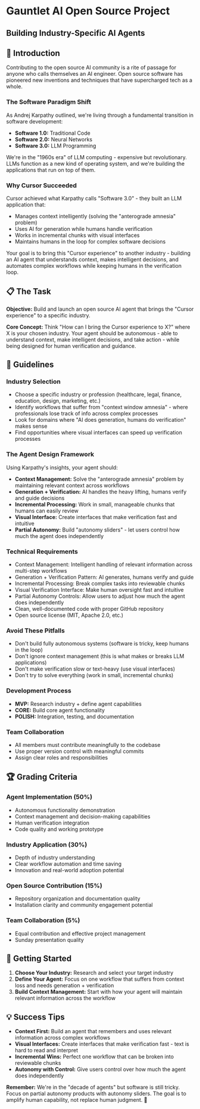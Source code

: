 # Gauntlet AI Open Source Project
## Building Industry-Specific AI Agents

## 🎯 Introduction

Contributing to the open source AI community is a rite of passage for anyone who calls themselves an AI engineer. Open source software has pioneered new inventions and techniques that have supercharged tech as a whole.

### The Software Paradigm Shift

As Andrej Karpathy outlined, we're living through a fundamental transition in software development:

- **Software 1.0:** Traditional Code
- **Software 2.0:** Neural Networks  
- **Software 3.0:** LLM Programming

We're in the "1960s era" of LLM computing - expensive but revolutionary. LLMs function as a new kind of operating system, and we're building the applications that run on top of them.

### Why Cursor Succeeded

Cursor achieved what Karpathy calls "Software 3.0" - they built an LLM application that:

- Manages context intelligently (solving the "anterograde amnesia" problem)
- Uses AI for generation while humans handle verification
- Works in incremental chunks with visual interfaces
- Maintains humans in the loop for complex software decisions

Your goal is to bring this "Cursor experience" to another industry - building an AI agent that understands context, makes intelligent decisions, and automates complex workflows while keeping humans in the verification loop.

## 📋 The Task

**Objective:** Build and launch an open source AI agent that brings the "Cursor experience" to a specific industry.

**Core Concept:** Think "How can I bring the Cursor experience to X?" where X is your chosen industry. Your agent should be autonomous - able to understand context, make intelligent decisions, and take action - while being designed for human verification and guidance.

## 📏 Guidelines

### Industry Selection

- Choose a specific industry or profession (healthcare, legal, finance, education, design, marketing, etc.)
- Identify workflows that suffer from "context window amnesia" - where professionals lose track of info across complex processes
- Look for domains where "AI does generation, humans do verification" makes sense
- Find opportunities where visual interfaces can speed up verification processes

### The Agent Design Framework

Using Karpathy's insights, your agent should:

- **Context Management:** Solve the "anterograde amnesia" problem by maintaining relevant context across workflows
- **Generation + Verification:** AI handles the heavy lifting, humans verify and guide decisions
- **Incremental Processing:** Work in small, manageable chunks that humans can easily review
- **Visual Interface:** Create interfaces that make verification fast and intuitive
- **Partial Autonomy:** Build "autonomy sliders" - let users control how much the agent does independently

### Technical Requirements

- Context Management: Intelligent handling of relevant information across multi-step workflows
- Generation + Verification Pattern: AI generates, humans verify and guide
- Incremental Processing: Break complex tasks into reviewable chunks
- Visual Verification Interface: Make human oversight fast and intuitive
- Partial Autonomy Controls: Allow users to adjust how much the agent does independently
- Clean, well-documented code with proper GitHub repository
- Open source license (MIT, Apache 2.0, etc.)

### Avoid These Pitfalls

- Don't build fully autonomous systems (software is tricky, keep humans in the loop)
- Don't ignore context management (this is what makes or breaks LLM applications)
- Don't make verification slow or text-heavy (use visual interfaces)
- Don't try to solve everything (work in small, incremental chunks)

### Development Process

- **MVP:** Research industry + define agent capabilities
- **CORE:** Build core agent functionality
- **POLISH:** Integration, testing, and documentation

### Team Collaboration

- All members must contribute meaningfully to the codebase
- Use proper version control with meaningful commits
- Assign clear roles and responsibilities

## 🏆 Grading Criteria

### Agent Implementation (50%)
- Autonomous functionality demonstration
- Context management and decision-making capabilities
- Human verification integration
- Code quality and working prototype

### Industry Application (30%)
- Depth of industry understanding
- Clear workflow automation and time saving
- Innovation and real-world adoption potential

### Open Source Contribution (15%)
- Repository organization and documentation quality
- Installation clarity and community engagement potential

### Team Collaboration (5%)
- Equal contribution and effective project management
- Sunday presentation quality

## 🚀 Getting Started

1. **Choose Your Industry:** Research and select your target industry
2. **Define Your Agent:** Focus on one workflow that suffers from context loss and needs generation + verification
3. **Build Context Management:** Start with how your agent will maintain relevant information across the workflow

## 💡 Success Tips

- **Context First:** Build an agent that remembers and uses relevant information across complex workflows
- **Visual Interfaces:** Create interfaces that make verification fast - text is hard to read and interpret
- **Incremental Wins:** Perfect one workflow that can be broken into reviewable chunks
- **Autonomy with Control:** Give users control over how much the agent does independently

**Remember:** We're in the "decade of agents" but software is still tricky. Focus on partial autonomy products with autonomy sliders. The goal is to amplify human capability, not replace human judgment. 🚀 